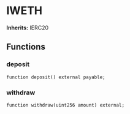 # IWETH


**Inherits:**
IERC20


## Functions
### deposit


```solidity
function deposit() external payable;
```

### withdraw


```solidity
function withdraw(uint256 amount) external;
```

